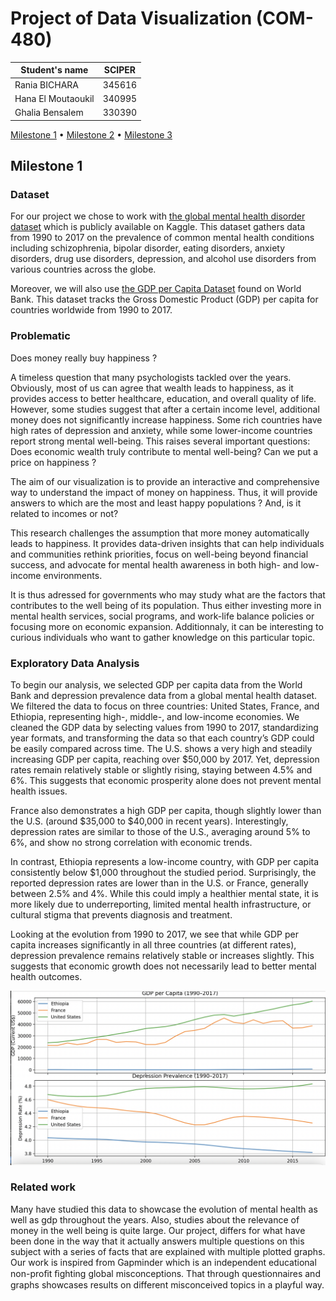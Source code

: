 # Project of Data Visualization (COM-480)

| Student's name | SCIPER |
| -------------- | ------ |
| Rania BICHARA| 345616 |
| Hana El Moutaoukil| 340995 |
| Ghalia Bensalem | 330390 |

[Milestone 1](#milestone-1) • [Milestone 2](#milestone-2) • [Milestone 3](#milestone-3)

## Milestone 1

### Dataset

 For our project we chose to work with [the global mental health disorder dataset](https://www.kaggle.com/datasets/thedevastator/global-mental-health-disorders) which is publicly available on Kaggle. This dataset gathers data from 1990 to 2017 on the prevalence of common mental health conditions including schizophrenia, bipolar disorder, eating disorders, anxiety disorders, drug use disorders, depression, and alcohol use disorders from various countries across the globe.

  Moreover, we will also use [the GDP per Capita Dataset](https://data.worldbank.org/indicator/NY.GDP.PCAP.CD?end=2017&start=1990) found on World Bank. This dataset tracks the Gross Domestic Product (GDP) per capita for countries worldwide from 1990 to 2017.

### Problematic

  Does money really buy happiness ? 
  
A timeless question that many psychologists tackled over the years. Obviously, most of us can agree that wealth leads to happiness, as it provides access to better healthcare, education, and overall quality of life. However, some studies suggest that after a certain income level, additional money does not significantly increase happiness. Some rich countries have high rates of depression and anxiety, while some lower-income countries report strong mental well-being. This raises several important questions:
Does economic wealth truly contribute to mental well-being? Can we put a price on happiness ?

The aim of our visualization is to provide an interactive and comprehensive way to understand the impact of money on happiness. Thus, it will provide answers to which are the most and least happy populations ? And, is it related to incomes or not? 

This research challenges the assumption that more money automatically leads to happiness. It provides data-driven insights that can help individuals and communities rethink priorities, focus on well-being beyond financial success, and advocate for mental health awareness in both high- and low-income environments.

It is thus adressed for governments who may study what are the factors that contributes to the well being of its population. Thus either investing more in mental health services, social programs, and work-life balance policies or focusing more on economic expansion. Additionnaly, it can be interesting to curious individuals who want to gather knowledge on this particular topic.


### Exploratory Data Analysis

To begin our analysis, we selected GDP per capita data from the World Bank and depression prevalence data from a global mental health dataset. We filtered the data to focus on three countries: United States, France, and Ethiopia, representing high-, middle-, and low-income economies. We cleaned the GDP data by selecting values from 1990 to 2017, standardizing year formats, and transforming the data so that each country’s GDP could be easily compared across time. 
The U.S. shows a very high and steadily increasing GDP per capita, reaching over $50,000 by 2017. Yet, depression rates remain relatively stable or slightly rising, staying between 4.5% and 6%. This suggests that economic prosperity alone does not prevent mental health issues.

France also demonstrates a high GDP per capita, though slightly lower than the U.S. (around $35,000 to $40,000 in recent years). Interestingly, depression rates are similar to those of the U.S., averaging around 5% to 6%, and show no strong correlation with economic trends. 

In contrast, Ethiopia represents a low-income country, with GDP per capita consistently below $1,000 throughout the studied period. Surprisingly, the reported depression rates are lower than in the U.S. or France, generally between 2.5% and 4%. While this could imply a healthier mental state, it is more likely due to underreporting, limited mental health infrastructure, or cultural stigma that prevents diagnosis and treatment.

Looking at the evolution from 1990 to 2017, we see that while GDP per capita increases significantly in all three countries (at different rates), depression prevalence remains relatively stable or increases slightly. This suggests that economic growth does not necessarily lead to better mental health outcomes.

![Repo Logo](./graphs.png)

### Related work

Many have studied this data to showcase the evolution of mental health as well as gdp throughout the years. Also, studies about the relevance of money in the well being is quite large. Our project, differs for what have been done in the way that it actually answers multiple questions on this subject with a series of facts that are explained with multiple plotted graphs. Our work is inspired from Gapminder which is an independent educational non-proﬁt ﬁghting global misconceptions. That through questionnaires and graphs showcases results on different misconceived topics in a playful way. 

